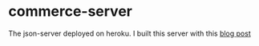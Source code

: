 # commerce-server

The json-server deployed on heroku. I built this server with this [blog post](https://dev.to/youssefzidan/deploying-fake-back-end-server-database-using-json-server-github-and-heroku-1lm4) 
